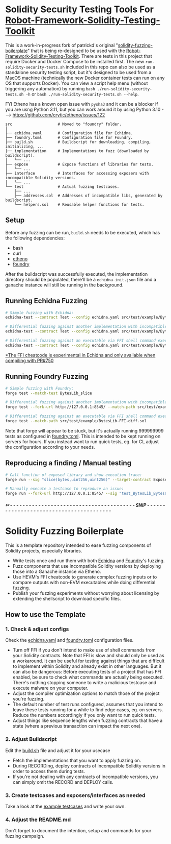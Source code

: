 # Solidity Security Testing Tools For [Robot-Framework-Solidity-Testing-Toolkit](https://github.com/jg8481/Robot-Framework-Solidity-Testing-Toolkit)

This is a work-in-progress fork of patrickd's original "[solidity-fuzzing-boilerplate](https://github.com/patrickd-/solidity-fuzzing-boilerplate)" that is being re-designed to be used with the [Robot-Framework-Solidity-Testing-Toolkit](https://github.com/jg8481/Robot-Framework-Solidity-Testing-Toolkit). There are tests in this project that require Docker and Docker Compose to be installed first. The new `run-solidity-security-tests.sh` included in this repo can also be used as a standalone security testing script, but it's designed to be used from a MacOS machine (technically the new Docker container tests can run on any OS that supports Docker). You can view a script help menu (without triggering any automation) by running `bash ./run-solidity-security-tests.sh -h` or `bash ./run-solidity-security-tests.sh --help`. 

FYI Etheno has a known open issue with `pysha3` and it can be a blocker if you are usng Python 3.11, but you can work around it by using Python 3.10 ---> https://github.com/crytic/etheno/issues/122

```
src                    # Moved to "foundry" folder.
│
├── echidna.yaml       # Configuration file for Echidna.
├── foundry.toml       # Configuration file for Foundry.
├── build.sh           # Buildscript for downloading, compiling, initializing, ...
├── implementation     # Implementations to fuzz (downloaded by buildscript).
│   └── ...
├── expose             # Expose functions of libraries for tests.
│   └── ...
├── interface          # Interfaces for accessing exposers with incompatible Solidity versions.
│   └── ...
└── test               # Actual fuzzing testcases.
    ├── ...
    ├── addresses.sol  # Addresses of incompatible libs, generated by buildscript.
    └── helpers.sol    # Reusable helper functions for tests.
```

## Setup

Before any fuzzing can be run, `build.sh` needs to be executed, which has the following dependencies:

- bash
- curl
- [etheno](https://github.com/crytic/etheno)
- [foundry](https://book.getfoundry.sh/getting-started/installation.html)

After the buildscript was successfully executed, the implementation directory should be populated, there'll be a `echidna-init.json` file and a ganache instance will still be running in the background.

## Running Echidna Fuzzing

```bash
# Simple fuzzing with Echidna:
echidna-test --contract Test --config echidna.yaml src/test/example/BytesLib.sol

# Differential fuzzing against another implementation with incompatible Solidity version via initialization file:
echidna-test --contract Test --config echidna.yaml src/test/example/BytesLib-BytesUtil-diff.sol

# Differential fuzzing against an executable via FFI shell command execution:
echidna-test --contract Test --config echidna.yaml src/test/example/BytesLib-FFI-diff.sol
```

[*The FFI cheatcode is experimental in Echidna and only available when compiling with PR#750](https://github.com/crytic/echidna/pull/750)

## Running Foundry Fuzzing

```bash
# Simple fuzzing with Foundry:
forge test --match-test BytesLib_slice

# Differential fuzzing against another implementation with incompatible Solidity version via ganache fork:
forge test --fork-url http://127.0.0.1:8545/ --match-path src/test/example/BytesLib-BytesUtil-diff.sol

# Differential fuzzing against an executable via FFI shell command execution:
forge test --match-path src/test/example/BytesLib-FFI-diff.sol
```

Note that forge will appear to be stuck, but it's actually running 999999999 tests as configured in [foundry.toml](foundry.toml). This is intended to be kept running on servers for hours. If you instead want to run quick tests, eg. for CI, adjust the configuration according to your needs.

## Reproducing a finding / Manual testing

```bash
# Call function of exposed library and show execution trace:
forge run --sig "slice(bytes,uint256,uint256)" --target-contract ExposedBytesLib -vvvv src/expose/example/BytesLib.sol 0x010203 1 1

# Manually execute a testcase to reproduce an issue:
forge run --fork-url http://127.0.0.1:8545/ --sig "test_BytesLib_BytesUtil_diff_slice(bytes,uint256,uint256)" --target-contract Test -vvvv src/test/example/BytesLib-BytesUtil-diff.sol 0x010203 1 1
```

##### ✂ - - - - - - - - - - - - - - - - - - - - - - - - - - - - - - - - - - - - - - - - SNIP - - - - - - - - - - - - - - - - - - - - - - - - - - - - - - - - - - - - - - - -

# Solidity Fuzzing Boilerplate

This is a template repository intended to ease fuzzing components of Solidity projects, especially libraries.

- Write tests once and run them with both [Echidna](https://github.com/crytic/echidna) and [Foundry](https://book.getfoundry.sh/forge/fuzz-testing.html)'s fuzzing.
- Fuzz components that use incompatible Solidity versions by deploying those into a Ganache instance via Etheno.
- Use HEVM's FFI cheatcode to generate complex fuzzing inputs or to compare outputs with non-EVM executables while doing differential fuzzing.
- Publish your fuzzing experiments without worrying about licensing by extending the shellscript to download specific files.

## How to use the Template

### 1. Check & adjust configs

Check the [echidna.yaml](echidna.yaml) and [foundry.toml](foundry.toml) configuration files.

- Turn off FFI if you don't intend to make use of shell commands from your Solidity contracts. Note that FFI is slow and should only be used as a workaround. It can be useful for testing against things that are difficult to implement within Solidity and already exist in other languages. But it can also be dangerous: Before executing tests of a project that has FFI enabled, be sure to check what commands are actually being executed. There's nothing stopping someone to write a malicious testcase and execute malware on your computer.
- Adjust the compiler optimization options to match those of the project you're fuzzing.
- The default number of test runs configured, assumes that you intend to leave these tests running for a while to find edge cases, eg. on servers. Reduce the numbers accordingly if you only want to run quick tests.
- Adjust things like sequence lengths when fuzzing contracts that have a state (where a previous transaction can impact the next one).

### 2. Adjust Buildscript

Edit the [build.sh](build.sh) file and adjust it for your usecase

- Fetch the implementations that you want to apply fuzzing on.
- During RECORDing, deploy contracts of incompatible Solidity versions in order to access them during tests.
- If you're not dealing with any contracts of incompatible versions, you can simply omit the RECORD and DEPLOY calls.

### 3. Create testcases and exposers/interfaces as needed

Take a look at the [example testcases](src/test/example) and write your own.

### 4. Adjust the README.md

Don't forget to document the intention, setup and commands for your fuzzing campaign.
